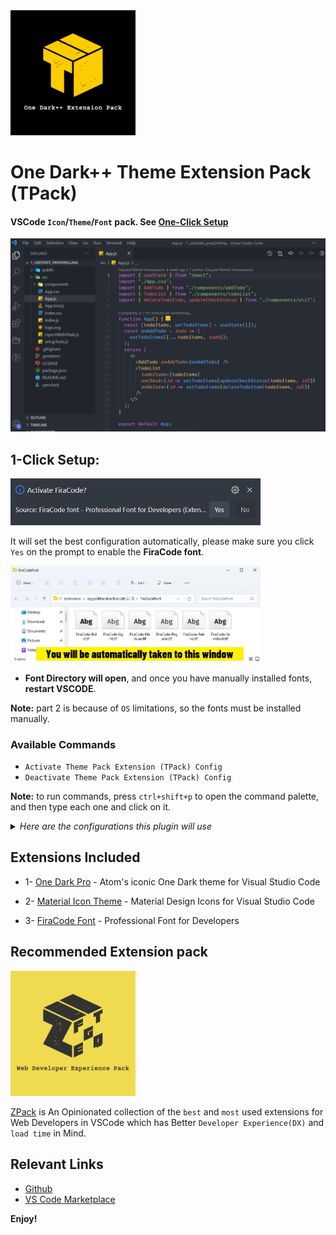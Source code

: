 <a href="https://marketplace.visualstudio.com/items?itemName=SeyyedKhandon.tpack">
  <img style="margin:auto;" src="./assets/tpack.jpg" width="200px" />
</a>

# One Dark++ Theme Extension Pack (TPack)

#### VSCode `Icon`/`Theme`/`Font` pack. See [One-Click Setup](#pre-defined-settings-which-you-maybe-want-to-use)

<img src="./assets/vscode-example.jpg" width="800">

## 1-Click Setup:

<img src="./assets/firacode-prompt.jpg" width="400" />

It will set the best configuration automatically, please make sure you click `Yes` on the prompt to enable the **FiraCode font**.

<img src="./assets/firacode-font-directory.jpg" width="400" />

- **Font Directory will open**, and once you have manually installed fonts, **restart VSCODE**.

**Note:** part 2 is because of `OS` limitations, so the fonts must be installed manually.

### Available Commands

- `Activate Theme Pack Extension (TPack) Config`
- `Deactivate Theme Pack Extension (TPack) Config`

**Note:** to run commands, press `ctrl+shift+p` to open the command palette, and then type each one and click on it.

<details>
<summary>
<i>Here are the configurations this plugin will use</i>
</summary>

```json
{
  "workbench.colorTheme": "One Dark Pro",
  "workbench.iconTheme": "material-icon-theme"
}
```

</details>

## Extensions Included

- 1- [One Dark Pro](https://marketplace.visualstudio.com/items?itemName=zhuangtongfa.Material-theme) - Atom's iconic One Dark theme for Visual Studio Code

- 2- [Material Icon Theme](https://marketplace.visualstudio.com/items?itemName=PKief.material-icon-theme) - Material Design Icons for Visual Studio Code

- 3- [FiraCode Font](https://marketplace.visualstudio.com/items?itemName=SeyyedKhandon.firacode) - Professional Font for Developers

## Recommended Extension pack

<a href="https://marketplace.visualstudio.com/items?itemName=SeyyedKhandon.zpack">
  <img style="margin:auto;" src="./assets/zpack.jpg" alt="zpack" width="200px" />
</a>

[ZPack](https://marketplace.visualstudio.com/items?itemName=SeyyedKhandon.zpack) is An Opinionated collection of the `best` and `most` used extensions for Web Developers in VSCode which has Better `Developer Experience(DX)` and `load time` in Mind.

## Relevant Links

- [Github](https://github.com/SeyyedKhandon/tpack)
- [VS Code Marketplace](https://marketplace.visualstudio.com/items?itemName=SeyyedKhandon.tpack)

**Enjoy!**
